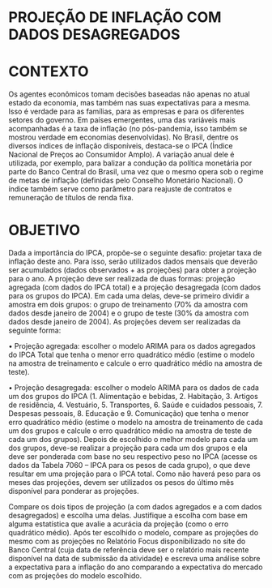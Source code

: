 # PROJEÇÃO DE INFLAÇÃO COM DADOS DESAGREGADOS

# CONTEXTO 
Os agentes econômicos tomam decisões baseadas não apenas no atual estado da economia, mas também nas suas expectativas para a mesma. Isso é verdade para as famílias, para as empresas e para os diferentes setores do governo. Em países emergentes, uma das variáveis mais acompanhadas é a taxa de inflação (no pós-pandemia, isso também se mostrou verdade em economias desenvolvidas). No Brasil, dentre os diversos índices de inflação disponíveis, destaca-se o IPCA (Índice Nacional de Preços ao Consumidor Amplo). A variação anual dele é utilizada, por exemplo, para balizar a condução da política monetária por parte do Banco Central do Brasil, uma vez que o mesmo opera sob o regime de metas de inflação (definidas pelo Conselho Monetário Nacional). O índice também serve como parâmetro para reajuste de contratos e remuneração de títulos de renda fixa.

# OBJETIVO
Dada a importância do IPCA, propõe-se o seguinte desafio: projetar taxa de inflação deste ano. Para isso, serão utilizados dados mensais que deverão ser acumulados (dados observados + as projeções) para obter a projeção para o ano. A projeção deve ser realizada de duas formas: projeção agregada (com dados do IPCA total) e a projeção desagregada (com dados para os grupos do IPCA). Em cada uma delas, deve-se primeiro dividir a amostra em dois grupos: o grupo de treinamento (70% da amostra com dados desde janeiro de 2004) e o grupo de teste (30% da amostra com dados desde janeiro de 2004). As projeções devem ser realizadas da seguinte forma:

• Projeção agregada: escolher o modelo ARIMA para os dados agregados do IPCA Total que tenha o menor erro quadrático médio (estime o modelo na amostra de treinamento e calcule o erro quadrático médio na amostra de teste).

• Projeção desagregada: escolher o modelo ARIMA para os dados de cada um dos grupos do IPCA (1. Alimentação e bebidas, 2. Habitação, 3. Artigos de residência, 4. Vestuário, 5. Transportes, 6. Saúde e cuidados pessoais, 7. Despesas pessoais, 8. Educação e 9. Comunicação) que tenha o menor erro quadrático médio (estime o modelo na amostra de treinamento de cada um dos grupos e calcule o erro quadrático médio na amostra de teste de cada um dos grupos). Depois de escolhido o melhor modelo para cada um dos grupos, deve-se realizar a projeção para cada um dos grupos e ela deve ser ponderada com base no seu respectivo peso no IPCA (acesse os dados da Tabela 7060 – IPCA para os pesos de cada grupo), o que deve resultar em uma projeção para o IPCA total. Como não haverá peso para os meses das projeções, devem ser utilizados os pesos do último mês disponível para ponderar as projeções.

Compare os dois tipos de projeção (a com dados agregados e a com dados desagregados) e escolha uma delas. Justifique a escolha com base em alguma estatística que avalie a acurácia da projeção (como o erro quadrático médio). Após ter escolhido o modelo, compare as projeções do mesmo com as projeções no Relatório Focus disponibilizado no site do Banco Central (cuja data de referência deve ser o relatório mais recente disponível na data de submissão da atividade) e escreva uma análise sobre a expectativa para a inflação do ano comparando a expectativa do mercado com as projeções do modelo escolhido.
